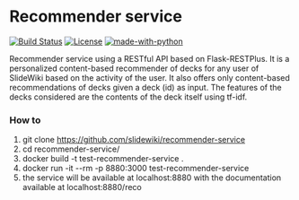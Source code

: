 # Recommender service #

[![Build Status](https://travis-ci.org/slidewiki/recommender-service.svg?branch=master)](https://travis-ci.org/slidewiki/recommender-service)
[![License](https://img.shields.io/badge/License-MPL%202.0-green.svg)](https://github.com/slidewiki/microservice-template/blob/master/LICENSE)
[![made-with-python](https://img.shields.io/badge/Made%20with-Python-1f425f.svg)](https://www.python.org/)


Recommender service using a RESTful API based on Flask-RESTPlus.
It is a personalized content-based recommender of decks for any user of SlideWiki based on the activity of the user.
It also offers only content-based recommendations of decks given a deck (id) as input.
The features of the decks considered are the contents of the deck itself using tf-idf.

### How to

1. git clone https://github.com/slidewiki/recommender-service
2. cd recommender-service/
3. docker build -t test-recommender-service .
4. docker run -it --rm -p 8880:3000 test-recommender-service
5. the service will be available at localhost:8880 with the documentation available at localhost:8880/reco